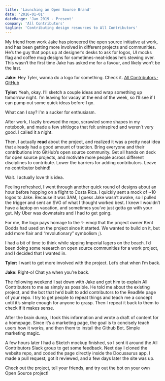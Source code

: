 ```yaml
---
title: 'Launching an Open Source Brand'
date: '2016-01-01'
dateRange: 'Jan 2019 - Present'
company: 'All Contributors'
tagline: 'Contributing design resources to All Contributors'
---
```


My friend from work Jake has pioneered the open source initiative at work, and has been getting more involved in different projects and communities. He’s the guy that pops up at designer’s desks to ask for logos, UI mocks flag and coffee mug designs for sometimes-neat-ideas he’s stewing over. This wasn’t the first time Jake has asked me for a favour, and likely won’t be the last.

**Jake:** Hey Tyler, wanna do a logo for something. Check it.
[All Contributors · GitHub](https://github.com/all-contributors)

**Tyler:** Yeah, okay. I’ll sketch a couple ideas and wrap something up tomorrow night. I’m leaving for vacay at the end of the week, so I’ll see if I can pump out some quick ideas before I go.

What can I say? I’m a sucker for enthusiasm.

After work, I lazily browsed the repo, scrawled some shapes in my notebook, and made a few shitlogos that felt uninspired and weren’t very good. I called it a night.

Then, I actually **read** about the project, and realized it was a pretty neat idea that already had a good amount of traction. Bring everyone and their contributions into GitHub’s open source community. Get all hands on deck for open source projects, and motivate more people across different disciplines to contribute. Lower the barriers for adding contributors. Leave no contributor behind!

Wait. I actually love this idea.

Feeling refreshed, I went through another quick round of designs about an hour before hopping on a flight to Costa Rica. I quickly sent a mock of ~10 logos to Jake. Because it was 3AM, I guess Jake wasn’t awake, so I pulled the trigger and sent an SVG of what I thought worked best. I knew I wouldn’t have a laptop on vacation, and sometimes you’ve just gotta go with your gut. My Uber was downstairs and I had to get going.

For me, the logo pays homage to the ✨ emoji that the project owner Kent Dodds had used on the project since it started. We wanted to build on it, but add more flair and “revolutionary” symbolism ;).

I had a bit of time to think while sipping Imperial lagers on the beach. I’d been doing some research on open source communities for a work project, and I decided that I wanted in.

**Tyler:** I want to get more involved with the project. Let’s chat when I’m back.

**Jake:** Right-o! Chat ya when you’re back.

The following weekend I sat down with Jake and got him to explain All Contributors to me as simply as possible. He told me about the existing project, and the bot that he’d built to add contributors to the ReadMe page of your repo. I try to get people to repeat things and teach me a concept until it’s simple enough for anyone to grasp. Then I repeat it back to them to check if it makes sense.

After the brain dump, I took this information and wrote a draft of content for a homepage. Since it’s a marketing page, the goal is to concisely teach users how it works, and then them to install the Github Bot. Simple marketing magic.

A few hours later I had a Sketch mockup finished, so I sent it around the All Contributors Slack group to get some feedback. Next day I cloned the website repo, and coded the page directly inside the Docusaurus app. I made a pull request, got it reviewed, and a few days later the site was up.

Check out the project, tell your friends, and try out the bot on your own Open Source project!
